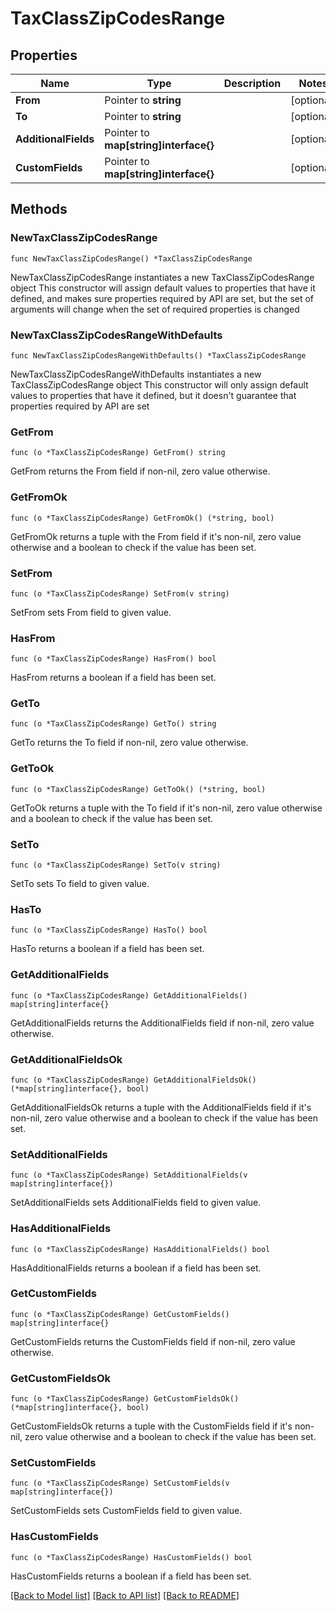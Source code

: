 # TaxClassZipCodesRange

## Properties

Name | Type | Description | Notes
------------ | ------------- | ------------- | -------------
**From** | Pointer to **string** |  | [optional] 
**To** | Pointer to **string** |  | [optional] 
**AdditionalFields** | Pointer to **map[string]interface{}** |  | [optional] 
**CustomFields** | Pointer to **map[string]interface{}** |  | [optional] 

## Methods

### NewTaxClassZipCodesRange

`func NewTaxClassZipCodesRange() *TaxClassZipCodesRange`

NewTaxClassZipCodesRange instantiates a new TaxClassZipCodesRange object
This constructor will assign default values to properties that have it defined,
and makes sure properties required by API are set, but the set of arguments
will change when the set of required properties is changed

### NewTaxClassZipCodesRangeWithDefaults

`func NewTaxClassZipCodesRangeWithDefaults() *TaxClassZipCodesRange`

NewTaxClassZipCodesRangeWithDefaults instantiates a new TaxClassZipCodesRange object
This constructor will only assign default values to properties that have it defined,
but it doesn't guarantee that properties required by API are set

### GetFrom

`func (o *TaxClassZipCodesRange) GetFrom() string`

GetFrom returns the From field if non-nil, zero value otherwise.

### GetFromOk

`func (o *TaxClassZipCodesRange) GetFromOk() (*string, bool)`

GetFromOk returns a tuple with the From field if it's non-nil, zero value otherwise
and a boolean to check if the value has been set.

### SetFrom

`func (o *TaxClassZipCodesRange) SetFrom(v string)`

SetFrom sets From field to given value.

### HasFrom

`func (o *TaxClassZipCodesRange) HasFrom() bool`

HasFrom returns a boolean if a field has been set.

### GetTo

`func (o *TaxClassZipCodesRange) GetTo() string`

GetTo returns the To field if non-nil, zero value otherwise.

### GetToOk

`func (o *TaxClassZipCodesRange) GetToOk() (*string, bool)`

GetToOk returns a tuple with the To field if it's non-nil, zero value otherwise
and a boolean to check if the value has been set.

### SetTo

`func (o *TaxClassZipCodesRange) SetTo(v string)`

SetTo sets To field to given value.

### HasTo

`func (o *TaxClassZipCodesRange) HasTo() bool`

HasTo returns a boolean if a field has been set.

### GetAdditionalFields

`func (o *TaxClassZipCodesRange) GetAdditionalFields() map[string]interface{}`

GetAdditionalFields returns the AdditionalFields field if non-nil, zero value otherwise.

### GetAdditionalFieldsOk

`func (o *TaxClassZipCodesRange) GetAdditionalFieldsOk() (*map[string]interface{}, bool)`

GetAdditionalFieldsOk returns a tuple with the AdditionalFields field if it's non-nil, zero value otherwise
and a boolean to check if the value has been set.

### SetAdditionalFields

`func (o *TaxClassZipCodesRange) SetAdditionalFields(v map[string]interface{})`

SetAdditionalFields sets AdditionalFields field to given value.

### HasAdditionalFields

`func (o *TaxClassZipCodesRange) HasAdditionalFields() bool`

HasAdditionalFields returns a boolean if a field has been set.

### GetCustomFields

`func (o *TaxClassZipCodesRange) GetCustomFields() map[string]interface{}`

GetCustomFields returns the CustomFields field if non-nil, zero value otherwise.

### GetCustomFieldsOk

`func (o *TaxClassZipCodesRange) GetCustomFieldsOk() (*map[string]interface{}, bool)`

GetCustomFieldsOk returns a tuple with the CustomFields field if it's non-nil, zero value otherwise
and a boolean to check if the value has been set.

### SetCustomFields

`func (o *TaxClassZipCodesRange) SetCustomFields(v map[string]interface{})`

SetCustomFields sets CustomFields field to given value.

### HasCustomFields

`func (o *TaxClassZipCodesRange) HasCustomFields() bool`

HasCustomFields returns a boolean if a field has been set.


[[Back to Model list]](../README.md#documentation-for-models) [[Back to API list]](../README.md#documentation-for-api-endpoints) [[Back to README]](../README.md)


